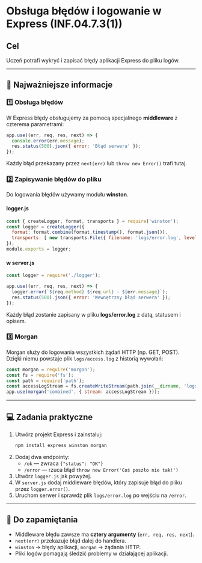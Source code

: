 # Obsługa błędów i logowanie w Express (INF.04.7.3(1))

## Cel
Uczeń potrafi wykryć i zapisać błędy aplikacji Express do pliku logów.

---

## 🧠 Najważniejsze informacje

### 1️⃣ Obsługa błędów
W Express błędy obsługujemy za pomocą specjalnego **middleware** z czterema parametrami:
```js
app.use((err, req, res, next) => {
  console.error(err.message);
  res.status(500).json({ error: 'Błąd serwera' });
});
```
Każdy błąd przekazany przez `next(err)` lub `throw new Error()` trafi tutaj.

### 2️⃣ Zapisywanie błędów do pliku
Do logowania błędów używamy modułu **winston**.

#### logger.js
```js
const { createLogger, format, transports } = require('winston');
const logger = createLogger({
  format: format.combine(format.timestamp(), format.json()),
  transports: [ new transports.File({ filename: 'logs/error.log', level: 'error' }) ]
});
module.exports = logger;
```

#### w server.js
```js
const logger = require('./logger');

app.use((err, req, res, next) => {
  logger.error(`${req.method} ${req.url} - ${err.message}`);
  res.status(500).json({ error: 'Wewnętrzny błąd serwera' });
});
```

Każdy błąd zostanie zapisany w pliku **logs/error.log** z datą, statusem i opisem.

### 3️⃣ Morgan
Morgan służy do logowania wszystkich żądań HTTP (np. GET, POST).  
Dzięki niemu powstaje plik `logs/access.log` z historią wywołań:
```js
const morgan = require('morgan');
const fs = require('fs');
const path = require('path');
const accessLogStream = fs.createWriteStream(path.join(__dirname, 'logs', 'access.log'), { flags: 'a' });
app.use(morgan('combined', { stream: accessLogStream }));
```

---

## 💻 Zadania praktyczne
1. Utwórz projekt Express i zainstaluj:
   ```bash
   npm install express winston morgan
   ```
2. Dodaj dwa endpointy:
   - `/ok` — zwraca `{"status": "OK"}`
   - `/error` — rzuca błąd `throw new Error('Coś poszło nie tak!')`
3. Utwórz `logger.js` jak powyżej.
4. W `server.js` dodaj middleware błędów, który zapisuje błąd do pliku przez `logger.error()`.
5. Uruchom serwer i sprawdź plik `logs/error.log` po wejściu na `/error`.

---

## 🧩 Do zapamiętania
- Middleware błędu zawsze ma **cztery argumenty** (`err, req, res, next`).
- `next(err)` przekazuje błąd dalej do handlera.
- `winston` → błędy aplikacji, `morgan` → żądania HTTP.
- Pliki logów pomagają śledzić problemy w działającej aplikacji.